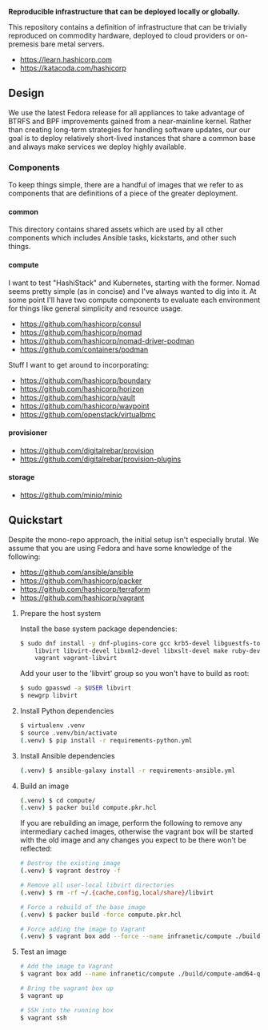 **Reproducible infrastructure that can be deployed locally or globally.**

This repository contains a definition of infrastructure that can be trivially
reproduced on commodity hardware, deployed to cloud providers or on-premesis
bare metal servers.

* https://learn.hashicorp.com
* https://katacoda.com/hashicorp


Design
----------
We use the latest Fedora release for all appliances to take advantage of BTRFS
and BPF improvements gained from a near-mainline kernel. Rather than creating
long-term strategies for handling software updates, our our goal is to deploy
relatively short-lived instances that share a common base and always make
services we deploy highly available.

### Components
To keep things simple, there are a handful of images that we refer to as
components that are definitions of a piece of the greater deployment.

#### common
This directory contains shared assets which are used by all other components
which includes Ansible tasks, kickstarts, and other such things.

#### compute
I want to test "HashiStack" and Kubernetes, starting with the former. Nomad
seems pretty simple (as in concise) and I've always wanted to dig into it. At
some point I'll have two compute components to evaluate each environment for
things like general simplicity and resource usage.

* https://github.com/hashicorp/consul
* https://github.com/hashicorp/nomad
* https://github.com/hashicorp/nomad-driver-podman
* https://github.com/containers/podman

Stuff I want to get around to incorporating:
* https://github.com/hashicorp/boundary
* https://github.com/hashicorp/horizon
* https://github.com/hashicorp/vault
* https://github.com/hashicorp/waypoint
* https://github.com/openstack/virtualbmc

#### provisioner
* https://github.com/digitalrebar/provision
* https://github.com/digitalrebar/provision-plugins

#### storage
* https://github.com/minio/minio


Quickstart
----------
Despite the mono-repo approach, the initial setup isn't especially brutal. We
assume that you are using Fedora and have some knowledge of the following:

* https://github.com/ansible/ansible
* https://github.com/hashicorp/packer
* https://github.com/hashicorp/terraform
* https://github.com/hashicorp/vagrant

1. Prepare the host system

	Install the base system package dependencies:

    ```sh
    $ sudo dnf install -y dnf-plugins-core gcc krb5-devel libguestfs-tools-c \
        libvirt libvirt-devel libxml2-devel libxslt-devel make ruby-devel \
        vagrant vagrant-libvirt
    ```

	Add your user to the 'libvirt' group so you won't have to build as root:

    ```sh
    $ sudo gpasswd -a $USER libvirt
    $ newgrp libvirt
    ```

2. Install Python dependencies

    ```sh
    $ virtualenv .venv
    $ source .venv/bin/activate
    (.venv) $ pip install -r requirements-python.yml
    ```

3. Install Ansible dependencies

    ```sh
    (.venv) $ ansible-galaxy install -r requirements-ansible.yml
    ```

4. Build an image

    ```sh
    (.venv) $ cd compute/
    (.venv) $ packer build compute.pkr.hcl
    ```

	If you are rebuilding an image, perform the following to remove any
	intermediary cached images, otherwise the vagrant box will be started with
	the old image and any changes you expect to be there won't be reflected:

	```sh
	# Destroy the existing image
	(.venv) $ vagrant destroy -f

	# Remove all user-local libvirt directories
	(.venv) $ rm -rf ~/.{cache,config,local/share}/libvirt

	# Force a rebuild of the base image
    (.venv) $ packer build -force compute.pkr.hcl

	# Force adding the image to Vagrant
	(.venv) $ vagrant box add --force --name infranetic/compute ./build/compute-amd64-qemu-uefi.box
	```

5. Test an image

	```sh
	# Add the image to Vagrant
	$ vagrant box add --name infranetic/compute ./build/compute-amd64-qemu-uefi.box

	# Bring the vagrant box up
	$ vagrant up

	# SSH into the running box
	$ vagrant ssh
	```
